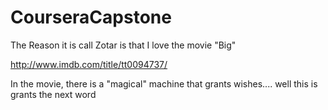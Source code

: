 # CourseraCapstone

The Reason it is call Zotar is that I love the movie "Big"

http://www.imdb.com/title/tt0094737/

In the movie, there is a "magical" machine that grants wishes.... well this is grants the next word
